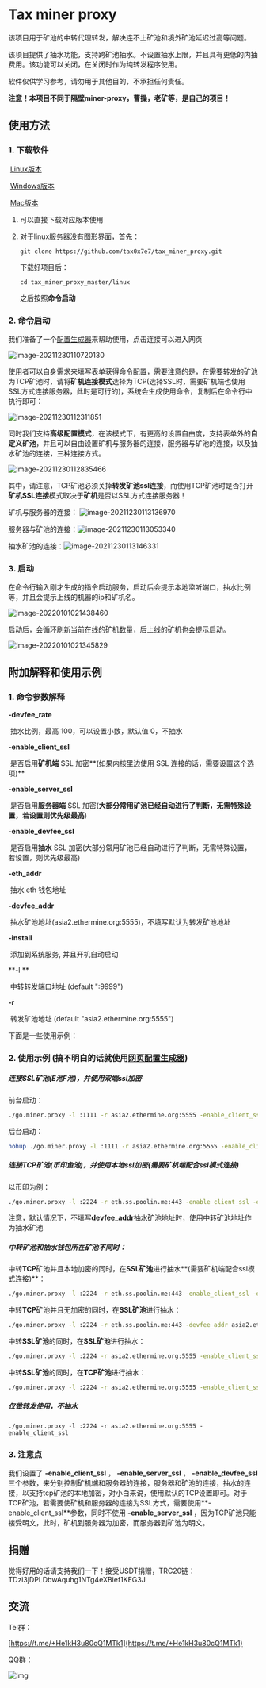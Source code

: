 # Tax miner proxy

该项目用于矿池的中转代理转发，解决连不上矿池和境外矿池延迟过高等问题。

该项目提供了抽水功能，支持跨矿池抽水。不设置抽水上限，并且具有更低的内抽费用。该功能可以关闭，在关闭时作为纯转发程序使用。

软件仅供学习参考，请勿用于其他目的，不承担任何责任。

**注意！本项目不同于隔壁miner-proxy，曹操，老矿等，是自己的项目！**

## 使用方法

### 1. 下载软件

​	[Linux版本](https://github.com/tax0x7e7/tax_miner_proxy/tree/master/linux)

​	[Windows版本](https://github.com/tax0x7e7/tax_miner_proxy/tree/master/windows)

​	[Mac版本](https://github.com/tax0x7e7/tax_miner_proxy/tree/master/mac)

1. 可以直接下载对应版本使用

2. 对于linux服务器没有图形界面，首先：

   ```
   git clone https://github.com/tax0x7e7/tax_miner_proxy.git
   ```

   下载好项目后：

   ```
   cd tax_miner_proxy_master/linux
   ```

   之后按照**命令启动**

### 2.  命令启动

我们准备了一个[配置生成器](https://adoring-agnesi-3aae50.netlify.app/)来帮助使用，点击连接可以进入网页

![image-20211230110720130](images\config.jpg)

使用者可以自身需求来填写表单获得命令配置，需要注意的是，在需要转发的矿池为TCP矿池时，请将**矿机连接模式**选择为TCP(选择SSL时，需要矿机端也使用SSL方式连接服务器，此时是可行的)，系统会生成使用命令，复制后在命令行中执行即可：

![image-20211230112311851](images/generate.jpg)

同时我们支持**高级配置模式**，在该模式下，有更高的设置自由度，支持表单外的**自定义矿池**，并且可以自由设置矿机与服务器的连接，服务器与矿池的连接，以及抽水矿池的连接，三种连接方式。

![image-20211230112835466](images\high.jpg)

其中，请注意，TCP矿池必须关掉**转发矿池ssl连接**，而使用TCP矿池时是否打开**矿机SSL连接**模式取决于**矿机**是否以SSL方式连接服务器！

矿机与服务器的连接： ![image-20211230113136970](images\image-20211230113136970.png)

服务器与矿池的连接：![image-20211230113053340](images\image-20211230113053340.png)

抽水矿池的连接：![image-20211230113146331](images\image-20211230113146331.png)

### 3. 启动

在命令行输入刚才生成的指令启动服务，启动后会提示本地监听端口，抽水比例等，并且会提示上线的机器的ip和矿机名。

![image-20220101021438460](images\image-20220101021438460.png)

启动后，会循环刷新当前在线的矿机数量，后上线的矿机也会提示启动。

![image-20220101021345829](images\image-20220101021345829.png)

## 附加解释和使用示例

### 1. 命令参数解释

 **-devfee_rate**

​	抽水比例，最高 100，可以设置小数，默认值 0，不抽水

 **-enable_client_ssl** 

​	是否启用**矿机端** SSL 加密**(如果内核里边使用 SSL 连接的话，需要设置这个选项)**

**-enable_server_ssl** 

​	是否启用**服务器端** SSL 加密(**大部分常用矿池已经自动进行了判断，无需特殊设置，若设置则优先级最高**)

**-enable_devfee_ssl**

​	是否启用**抽水** SSL 加密(大部分常用矿池已经自动进行了判断，无需特殊设置，若设置，则优先级最高)

**-eth_addr**

​	抽水 eth 钱包地址

**-devfee_addr**

​	抽水矿池地址(asia2.ethermine.org:5555)，不填写默认为转发矿池地址

 **-install** 

​	添加到系统服务, 并且开机自动启动

 **-l **     

​	中转转发端口地址 (default ":9999")

 **-r**

​	转发矿池地址 (default "asia2.ethermine.org:5555")

下面是一些使用示例：

### 2. 使用示例 (搞不明白的话就使用[网页配置生成器](https://adoring-agnesi-3aae50.netlify.app/))

##### 连接SSL矿池(E池F池)，并使用双端ssl加密

前台启动：

```bash
./go.miner.proxy -l :1111 -r asia2.ethermine.org:5555 -enable_client_ssl -eth_addr 抽水钱包地址 --devfee_rate 5(抽水百分比，0到100，支持浮点数)
```

后台启动：

```bash
nohup ./go.miner.proxy -l :1111 -r asia2.ethermine.org:5555 -enable_client_ssl -eth_addr 抽水钱包地址 --devfee_rate 5(抽水百分比，0到100的，支持浮点数) &
```

##### 连接TCP矿池(币印鱼池)，并使用本地ssl加密(需要矿机端配合ssl模式连接)

以币印为例：

```bash
./go.miner.proxy -l :2224 -r eth.ss.poolin.me:443 -enable_client_ssl -eth_addr 抽水钱包地址 -devfee_rate 5(抽水百分比，0到100，支持浮点数)
```

注意，默认情况下，不填写**devfee_addr**抽水矿池地址时，使用中转矿池地址作为抽水矿池

##### 中转矿池和抽水钱包所在矿池不同时：

中转**TCP**矿池并且本地加密的同时，在**SSL矿池**进行抽水**(需要矿机端配合ssl模式连接)**：

```bash
./go.miner.proxy -l :2224 -r eth.ss.poolin.me:443 -enable_client_ssl -devfee_addr asia2.ethermine.org:5555 -eth_addr 抽水钱包地址 -devfee_rate 5
```

中转**TCP**矿池并且无加密的同时，在**SSL矿池**进行抽水：

```bash
./go.miner.proxy -l :2224 -r eth.ss.poolin.me:443 -devfee_addr asia2.ethermine.org:5555 -eth_addr 抽水钱包地址 -enable_devfee_ssl -devfee_rate 5
```

中转**SSL矿池**的同时，在**SSL矿池**进行抽水：

```bash
./go.miner.proxy -l :2224 -r asia2.ethermine.org:5555 -enable_client_ssl -devfee_addr asia2.ethermine.org:5555 -enable_devfee_ssl -eth_addr 抽水钱包地址 -devfee_rate 5
```

中转**SSL矿池**的同时，在**TCP矿池**进行抽水：

```bash
./go.miner.proxy -l :2224 -r asia2.ethermine.org:5555 -enable_client_ssl -devfee_addr eth.ss.poolin.me:443 -eth_addr 抽水钱包地址 -devfee_rate 5
```

##### 仅做转发使用，不抽水

```
./go.miner.proxy -l :2224 -r asia2.ethermine.org:5555 -enable_client_ssl 
```

### 3. 注意点

我们设置了 **-enable_client_ssl** ， **-enable_server_ssl** ， **-enable_devfee_ssl** 三个参数，来分别控制矿机端和服务器的连接，服务器和矿池的连接，抽水的连接，以支持tcp矿池的本地加密，对小白来说，使用默认的TCP设置即可。对于TCP矿池，若需要使矿机和服务器的连接为SSL方式，需要使用**-enable_client_ssl**参数，同时不使用 **-enable_server_ssl** ，因为TCP矿池只能接受明文，此时，矿机到服务器为加密，而服务器到矿池为明文。

## 捐赠

觉得好用的话请支持我们一下！接受USDT捐赠，TRC20链：TDzi3jDPLDbwAquhg1NTg4eXBief1KEG3J

## 交流

Tel群：

[https://t.me/+He1kH3u80cQ1MTk1](https://t.me/+He1kH3u80cQ1MTk1)

QQ群：

![img](images\5F3770823116805BD19F0824CA298A78.jpg)